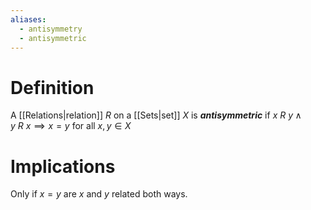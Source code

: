 ```yaml
---
aliases:
  - antisymmetry
  - antisymmetric
---
```

# Definition
A [[Relations|relation]] $R$ on a [[Sets|set]] $X$ is ___antisymmetric___ if $x\ R\ y \land y\ R\ x \implies x = y$ for all $x, y \in X$
# Implications
Only if $x = y$ are $x$ and $y$ related both ways.
